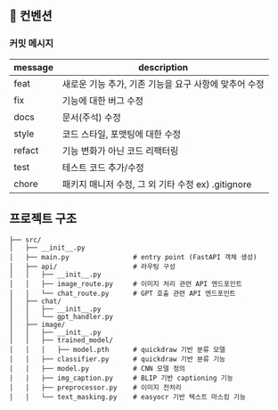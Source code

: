 ## 📌 컨벤션 


### 커밋 메시지

| message | description |
| --- | --- |
| feat | 새로운 기능 추가, 기존 기능을 요구 사항에 맞추어 수정 |
| fix | 기능에 대한 버그 수정 |
| docs | 문서(주석) 수정 |
| style | 코드 스타일, 포맷팅에 대한 수정 |
| refact | 기능 변화가 아닌 코드 리팩터링 |
| test | 테스트 코드 추가/수정 |
| chore | 패키지 매니저 수정, 그 외 기타 수정 ex) .gitignore |

## 프로젝트 구조

```
├── src/
│   ├── __init__.py
│   ├── main.py                # entry point (FastAPI 객체 생성)
│   ├── api/                   # 라우팅 구성
│   │   ├── __init__.py
│   │   ├── image_route.py     # 이미지 처리 관련 API 엔드포인트
│   │   └── chat_route.py      # GPT 호출 관련 API 엔드포인트
│   ├── chat/
│   │   ├── __init__.py
│   │   └── gpt_handler.py
│   ├── image/         
│   │   ├── __init__.py
│   │   ├── trained_model/
│   │   │   ├── model.pth      # quickdraw 기반 분류 모델
│   │   ├── classifier.py      # quickdraw 기반 분류 기능
│   │   ├── model.py           # CNN 모델 정의
│   │   ├── img_caption.py     # BLIP 기반 captioning 기능 
│   │   ├── preprocessor.py    # 이미지 전처리
│   │   └── text_masking.py    # easyocr 기반 텍스트 마스킹 기능
```
